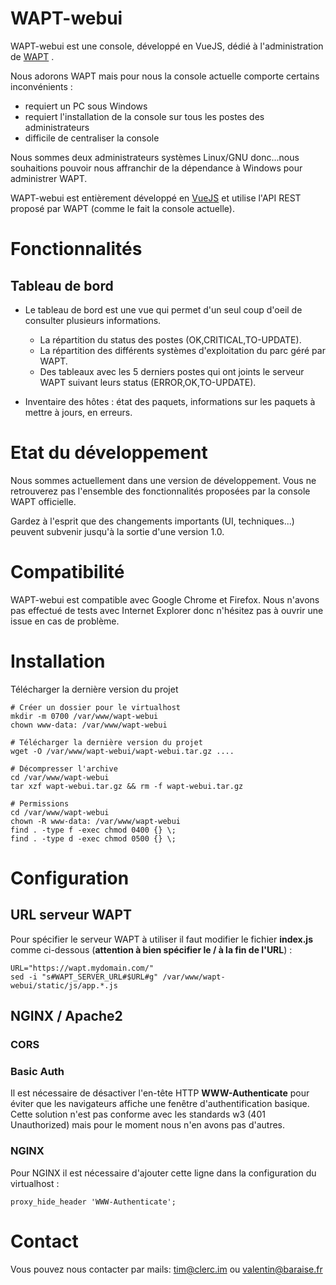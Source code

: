 
# WAPT-webui

WAPT-webui est une console, développé en VueJS, dédié à l'administration de [WAPT](https://github.com/tranquilit/WAPT) .

Nous adorons WAPT mais pour nous la console actuelle comporte certains inconvénients :
* requiert un PC sous Windows
* requiert l'installation de la console sur tous les postes des administrateurs
* difficile de centraliser la console

Nous sommes deux administrateurs systèmes Linux/GNU donc...nous souhaitions pouvoir nous affranchir de la dépendance à Windows pour administrer WAPT.

WAPT-webui est entièrement développé en [VueJS](https://vuejs.org/) et utilise l'API REST proposé par WAPT (comme le fait la console actuelle).

# Fonctionnalités

## Tableau de bord

- Le tableau de bord est une vue qui permet d'un seul coup d'oeil de consulter plusieurs informations.

  - La répartition du status des postes (OK,CRITICAL,TO-UPDATE).
  - La répartition des différents systèmes d'exploitation du parc géré par WAPT.
  - Des tableaux avec les 5 derniers postes qui ont joints le serveur WAPT suivant leurs status (ERROR,OK,TO-UPDATE).

 - Inventaire des hôtes : état des paquets, informations sur les paquets à mettre à jours, en erreurs.

# Etat du développement

Nous sommes actuellement dans une version de développement.
Vous ne retrouverez pas l'ensemble des fonctionnalités proposées par la console WAPT officielle.

Gardez à l'esprit que des changements importants (UI, techniques...) peuvent subvenir jusqu'à la sortie d'une version 1.0.

# Compatibilité
WAPT-webui est compatible avec Google Chrome et Firefox. Nous n'avons pas effectué de tests avec Internet Explorer donc n'hésitez pas à ouvrir une issue en cas de problème.

# Installation

Télécharger la dernière version du projet 

```shell
# Créer un dossier pour le virtualhost
mkdir -m 0700 /var/www/wapt-webui
chown www-data: /var/www/wapt-webui

# Télécharger la dernière version du projet
wget -O /var/www/wapt-webui/wapt-webui.tar.gz ....

# Décompresser l'archive
cd /var/www/wapt-webui
tar xzf wapt-webui.tar.gz && rm -f wapt-webui.tar.gz

# Permissions
cd /var/www/wapt-webui
chown -R www-data: /var/www/wapt-webui
find . -type f -exec chmod 0400 {} \;
find . -type d -exec chmod 0500 {} \;
```

# Configuration

## URL serveur WAPT
Pour spécifier le serveur WAPT à utiliser il faut modifier le fichier **index.js** comme ci-dessous  (**attention à bien spécifier le / à la fin de l'URL**) :

``` shell
URL="https://wapt.mydomain.com/"
sed -i "s#WAPT_SERVER_URL#$URL#g" /var/www/wapt-webui/static/js/app.*.js
```

## NGINX / Apache2

### CORS

### Basic Auth
Il est nécessaire de désactiver l'en-tête HTTP  **WWW-Authenticate** pour éviter que les navigateurs affiche une fenêtre d'authentification basique. Cette solution n'est pas conforme avec les standards w3  (401 Unauthorized) mais pour le moment nous n'en avons pas d'autres.

### NGINX
Pour NGINX il est nécessaire d'ajouter cette ligne dans la configuration du virtualhost :

```
proxy_hide_header 'WWW-Authenticate';
```
# Contact
Vous pouvez nous contacter par mails: tim@clerc.im ou valentin@baraise.fr
